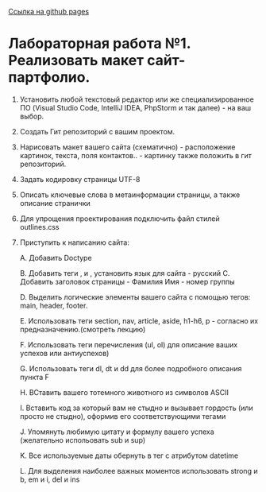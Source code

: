 [Ссылка на github pages](https://xeniasv.github.io/Web-Lab-1/)

# Лабораторная работа №1. Реализовать макет сайт-партфолио.

1) Установить любой текстовый редактор или же специализированное ПО (Visual Studio
Code, IntelliJ IDEA, PhpStorm и так далее) - на ваш выбор.
2) Создать Гит репозиторий с вашим проектом.
3) Нарисовать макет вашего сайта (схематично) - расположение картинок, текста, поля
контактов.. - картинку также положить в гит репозиторий.
4) Задать кодировку страницы UTF-8
5) Описать ключевые слова в метаинформации страницы, а также описание странички
6) Для упрощения проектирования подключить файл стилей outlines.css
7) Приступить к написанию сайта:

   A. Добавить Doctype

   B. Добавить теги <html>, <head> и <body>, установить язык для сайта - русский
   C. Добавить заголовок страницы - Фамилия Имя - номер группы

   D. Выделить логические элементы вашего сайта с помощью тегов: main, header, footer.

   E. Использовать теги section, nav, article, aside, h1-h6, p - согласно их предназначению.(смотреть лекцию)

   F. Использовать теги перечисления (ul, ol) для описание ваших успехов или антиуспехов)

   G. Использовать теги dl, dt и dd для более подробного описания пункта F

   H. ВСтавить вашего тотемного животного из символов ASCII
   
   I. Вставить код за который вам не стыдно и вызывает гордость (или просто не стыдно), оформив его соответствующими тегами

   J. Упомянуть любимую цитату и формулу вашего успеха (желательно испольовать sub и sup)

   K. Все используемые даты обернуть в тег <time> с атрибутом datetime

   L. Для выделения наиболее важных моментов использовать strong и b, em и i, del и ins
